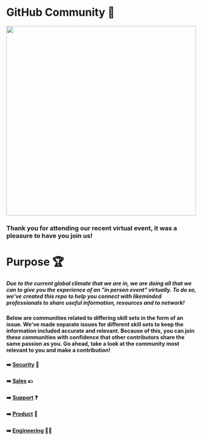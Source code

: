 # GitHub Community :busts_in_silhouette:

<a href="url"><img src="https://user-images.githubusercontent.com/53534651/86800904-69f63c00-c06b-11ea-95d4-2ffbfacb85c5.png" align="center" height="500" width="500" ></a>

### Thank you for attending our recent virtual event, it was a pleasure to have you join us! 

# Purpose :trophy:

##### Due to the current global climate that we are in, we are doing all that we can to give you the experience of an "in person event" virtually. To do so, we've created this repo to help you connect with likeminded professionals to share useful information, resources and to network!

#### Below are communities related to differing skill sets in the form of an issue. We've made separate issues for different skill sets to keep the information included accurate and relevant. Because of this, you can join these communities with confidence that other contributors share the same passion as you. Go ahead, take a look at the community most relevant to you and make a contribution! 

#### :arrow_right: [Security](https://github.com/freshprince95/Events-Community/issues/6) :closed_lock_with_key:

#### :arrow_right: [Sales](https://github.com/freshprince95/Events-Community/issues/4) :dollar:

#### :arrow_right: [Support](https://github.com/freshprince95/Events-Community/issues/3) :question:

#### :arrow_right: [Product](https://github.com/freshprince95/Events-Community/issues/2) :construction_worker:

#### :arrow_right: [Engineering](https://github.com/freshprince95/Events-Community/issues/1) :woman_technologist:

